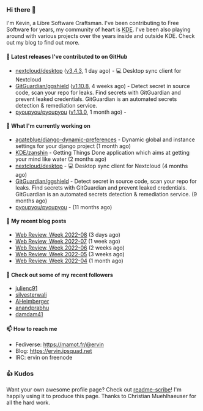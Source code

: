 ### Hi there 👋

I'm Kevin, a Libre Software Craftsman. I've been contributing to Free Software for years,
my community of heart is [KDE](https://kde.org). I've been also playing around with various
projects over the years inside and outside KDE. Check out my blog to find out more.

#### 🔭 Latest releases I've contributed to on GitHub

- [nextcloud/desktop](https://github.com/nextcloud/desktop) ([v3.4.3](https://github.com/nextcloud/desktop/releases/tag/v3.4.3), 1 day ago) - 💻 Desktop sync client for Nextcloud
- [GitGuardian/ggshield](https://github.com/GitGuardian/ggshield) ([v1.10.8](https://github.com/GitGuardian/ggshield/releases/tag/v1.10.8), 4 weeks ago) - Detect secret in source code, scan your repo for leaks. Find secrets with GitGuardian and prevent leaked credentials. GitGuardian is an automated secrets detection &amp; remediation service.
- [pyoupyou/pyoupyou](https://github.com/pyoupyou/pyoupyou) ([v1.13.0](https://github.com/pyoupyou/pyoupyou/releases/tag/v1.13.0), 1 month ago) - 

#### 🌱 What I'm currently working on

- [agateblue/django-dynamic-preferences](https://github.com/agateblue/django-dynamic-preferences) - Dynamic global and instance settings for your django project (1 month ago)
- [KDE/zanshin](https://github.com/KDE/zanshin) - Getting Things Done application which aims at getting your mind like water (2 months ago)
- [nextcloud/desktop](https://github.com/nextcloud/desktop) - 💻 Desktop sync client for Nextcloud (4 months ago)
- [GitGuardian/ggshield](https://github.com/GitGuardian/ggshield) - Detect secret in source code, scan your repo for leaks. Find secrets with GitGuardian and prevent leaked credentials. GitGuardian is an automated secrets detection &amp; remediation service. (9 months ago)
- [pyoupyou/pyoupyou](https://github.com/pyoupyou/pyoupyou) -  (11 months ago)

#### 📜 My recent blog posts

- [Web Review, Week 2022-08](https://ervin.ipsquad.net/blog/2022/02/25/web-review-week-2022-08/) (3 days ago)
- [Web Review, Week 2022-07](https://ervin.ipsquad.net/blog/2022/02/18/web-review-week-2022-07/) (1 week ago)
- [Web Review, Week 2022-06](https://ervin.ipsquad.net/blog/2022/02/11/web-review-week-2022-06/) (2 weeks ago)
- [Web Review, Week 2022-05](https://ervin.ipsquad.net/blog/2022/02/04/web-review-week-2022-05/) (3 weeks ago)
- [Web Review, Week 2022-04](https://ervin.ipsquad.net/blog/2022/01/28/web-review-week-2022-04/) (1 month ago)

#### 👯 Check out some of my recent followers

- [julienc91](https://github.com/julienc91)
- [silvesterwali](https://github.com/silvesterwali)
- [AHeimberger](https://github.com/AHeimberger)
- [anandprabhu](https://github.com/anandprabhu)
- [damdam41](https://github.com/damdam41)

#### 📫 How to reach me

- Fediverse: https://mamot.fr/@ervin
- Blog: https://ervin.ipsquad.net
- IRC: ervin on freenode

### 👍 Kudos

Want your own awesome profile page? Check out [readme-scribe](https://github.com/muesli/readme-scribe)!
I'm happily using it to produce this page. Thanks to Christian Muehlhaeuser for all the hard work.

